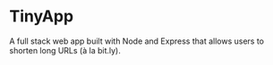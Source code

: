 # TinyApp

A full stack web app built with Node and Express that allows users to shorten long URLs (à la bit.ly).